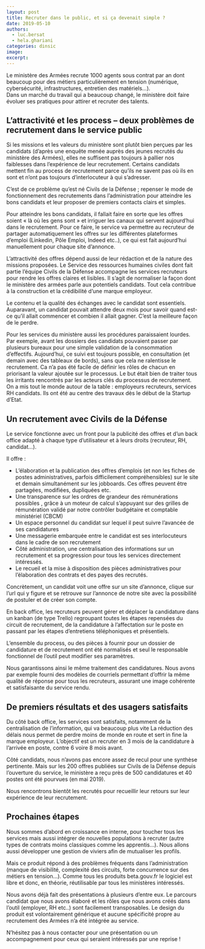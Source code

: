 ```yaml
---
layout: post
title: Recruter dans le public, et si ça devenait simple ? 
date: 2019-05-10
authors:
  - luc.bersat
  - hela.ghariani
categories: dinsic
image: 
excerpt: 
---
```


Le ministère des Armées recrute 1000 agents sous contrat par an dont beaucoup pour des métiers particulièrement en tension (numérique, cybersécurité, infrastructures, entretien des matériels…).</br>
Dans un marché du travail qui a beaucoup changé, le ministère doit faire évoluer ses pratiques pour attirer et recruter des talents. 

<!--more-->

<h2> L’attractivité et les process – deux problèmes de recrutement dans le service public </h2>

Si les missions et les valeurs du ministère sont plutôt bien perçues par les candidats (d’après une enquête menée auprès des jeunes recrutés du ministère des Armées), elles ne suffisent pas toujours à pallier nos faiblesses dans l’expérience de leur recrutement.
Certains candidats mettent fin au process de recrutement parce qu’ils ne savent pas où ils en sont et n’ont pas toujours d’interlocuteur à qui s’adresser.

C’est de ce problème qu’est né Civils de la Défense ; repenser le mode de fonctionnement des recrutements dans l’administration pour atteindre les bons candidats et leur proposer de premiers contacts clairs et simples. 

Pour atteindre les bons candidats, il fallait faire en sorte que les offres soient « là où les gens sont » et irriguer les canaux qui servent aujourd’hui dans le recrutement. Pour ce faire, le service va permettre au recruteur de partager automatiquement les offres sur les différentes plateformes d’emploi (Linkedin, Pôle Emploi, Indeed etc..), ce qui est fait aujourd’hui manuellement pour chaque site d’annonce. 

L’attractivité des offres dépend aussi de leur rédaction et de la nature des missions proposées. Le Service des ressources humaines civiles dont fait partie l’équipe Civils de la Défense accompagne les services recruteurs pour rendre les offres claires et lisibles. Il s’agit de normaliser la façon dont le ministère des armées parle aux potentiels candidats. Tout cela contribue à la construction et la crédibilité d’une marque employeur. 

Le contenu et la qualité des échanges avec le candidat sont essentiels. Auparavant, un candidat pouvait attendre deux mois pour savoir quand est-ce qu’il allait commencer et combien il allait gagner. C’est la meilleure façon de le perdre.

Pour les services du ministère aussi les procédures paraissaient lourdes. Par exemple, avant les dossiers des candidats pouvaient passer par plusieurs bureaux pour une simple validation de la consommation d’effectifs. Aujourd’hui, ce suivi est toujours possible, en consultation (et demain avec des tableaux de bords), sans que cela ne ralentisse le recrutement. Ca n’a pas été facile de définir les rôles de chacun en priorisant la valeur ajoutée sur le processus.
Le but était bien de traiter tous les irritants rencontrés par les acteurs clés du processus de recrutement. On a mis tout le monde autour de la table : employeurs recruteurs, services RH candidats. Ils ont été au centre des travaux dès le début de la Startup d’Etat.

<h2> Un recrutement avec Civils de la Défense </h2>

Le service fonctionne avec un front pour la publicité des offres et d’un back office adapté à chaque type d’utilisateur et à leurs droits (recruteur, RH, candidat…). 

Il offre :
-	L’élaboration et la publication des offres d’emplois (et non les fiches de postes administratives, parfois difficilement compréhensibles) sur le site et demain simultanément sur les jobboards. Ces offres peuvent être partagées, modifiées, dupliquées etc.
-	Une transparence sur les ordres de grandeur des rémunérations possibles , grâce à un moteur de calcul s’appuyant sur des grilles de rémunération validé par notre contrôler budgétaire et comptable ministériel (CBCM)
-	Un espace personnel du candidat sur lequel il peut suivre l’avancée de ses candidatures 
-	Une messagerie embarquée entre le candidat est ses interlocuteurs dans le cadre de son recrutement 
-	Côté administration, une centralisation des informations sur un recrutement et sa progression pour tous les services directement intéressés.
-	Le recueil et la mise à disposition des pièces administratives pour l’élaboration des contrats et des payes des recrutés.

Concrètement, un candidat voit une offre sur un site d’annonce, clique sur l’url qui y figure et se retrouve sur l’annonce de notre site avec la possibilité de postuler et de créer son compte.

En back office, les recruteurs peuvent gérer et déplacer la candidature dans un kanban (de type Trello) regroupant toutes les étapes repensées du circuit de recrutement, de la candidature à l’affectation sur le poste en passant par les étapes d’entretiens téléphoniques et présentiels.

L’ensemble du process, ou des pièces à fournir pour un dossier de candidature et de recrutement ont été normalisés et seul le responsable fonctionnel de l’outil peut modifier ses paramètres. 

Nous garantissons ainsi le même traitement des candidatures. Nous avons par exemple fourni des modèles de courriels permettant d’offrir la même qualité de réponse pour tous les recruteurs, assurant une image cohérente et satisfaisante du service rendu.

<h2> De premiers résultats et des usagers satisfaits </h2>

Du côté back office, les services sont satisfaits, notamment de la centralisation de l’information, qui va beaucoup plus vite La réduction des délais nous permet de perdre moins de monde en route et sert in fine la marque employeur. L’objectif est un recruter en 3 mois de la candidature à l’arrivée en poste, contre 6 voire 8 mois avant. 

Côté candidats, nous n’avons pas encore assez de recul pour une synthèse pertinente. Mais sur les 200 offres publiées sur Civils de la Défense depuis l’ouverture du service, le ministère a reçu près de 500 candidatures et 40 postes ont été pourvues (en mai 2019). 

Nous rencontrons bientôt les recrutés pour recueillir leur retours sur leur expérience de leur recrutement.  

<h2> Prochaines étapes </h2>

Nous sommes d’abord en croissance en interne, pour toucher tous les services mais aussi intégrer de nouvelles populations à recruter (autre types de contrats moins classiques comme les apprentis...). Nous allons aussi développer une gestion de viviers afin de mutualiser les profils.

Mais ce produit répond à des problèmes fréquents dans l’administration (manque de visibilité, complexité des circuits, forte concurrence sur des métiers en tension…). Comme tous les produits beta.gouv.fr le logiciel est libre et donc, en théorie, réutilisable par tous les ministères intéressés. 

Nous avons déjà fait des présentations à plusieurs d’entre eux. Le parcours candidat que nous avons élaboré et les rôles que nous avons créés dans l’outil (employer, RH etc..) sont facilement transposables. Le design du produit est volontairement générique et aucune spécificité propre au recrutement des Armées n’a été intégrée au service.
 
N’hésitez pas à nous contacter pour une présentation ou un accompagnement pour ceux qui seraient intéressés par une reprise !
 

